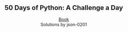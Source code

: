<h2 align="center">50 Days of Python: A Challenge a Day</h2>

<p align="center">
  <a href="https://benjaminb.gumroad.com/l/zybjn" target="_blank">Book</a>
  <br>
  Solutions by json-0201
</p>
